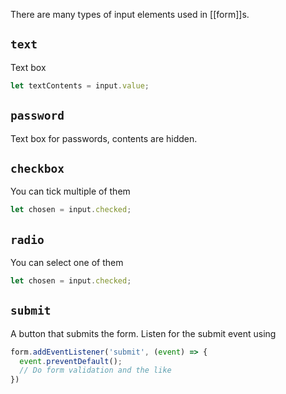 There are many types of input elements used in [[form]]s.

## `text`
Text box
```js
let textContents = input.value;
```

## `password`
Text box for passwords, contents are hidden.

## `checkbox`
You can tick multiple of them
```js
let chosen = input.checked;
```

## `radio`
You can select one of them
```js
let chosen = input.checked;
```

## `submit`
A button that submits the form.
Listen for the submit event using
```js
form.addEventListener('submit', (event) => {
  event.preventDefault();
  // Do form validation and the like
})
```